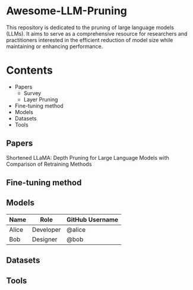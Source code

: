 # Awesome-LLM-Pruning

This repository is dedicated to the pruning of large language models (LLMs). It aims to serve as a comprehensive resource for researchers and practitioners interested in the efficient reduction of model size while maintaining or enhancing performance.

# Contents
- Papers
  - Survey
  - Layer Pruning
- Fine-tuning method
- Models
- Datasets 
- Tools


## Papers


Shortened LLaMA: Depth Pruning for Large Language Models with Comparison of Retraining Methods

## Fine-tuning method

## Models


| Name     | Role         | GitHub Username |
|----------|--------------|-----------------|
| Alice    | Developer    | @alice          |
| Bob      | Designer     | @bob            |

## Datasets

## Tools







